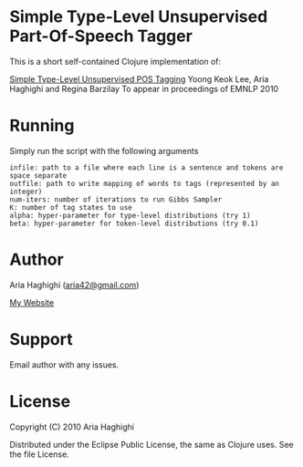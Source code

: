 # Simple Type-Level Unsupervised Part-Of-Speech Tagger #

This is a short self-contained Clojure implementation of:

[Simple Type-Level Unsupervised POS Tagging](http://www.cs.berkeley.edu/~aria42/pubs/typetagging.pdf)
Yoong Keok Lee, Aria Haghighi and Regina Barzilay 
To appear in proceedings of EMNLP 2010

# Running #

Simply run the script with the following arguments

	infile: path to a file where each line is a sentence and tokens are space separate
	outfile: path to write mapping of words to tags (represented by an integer)
	num-iters: number of iterations to run Gibbs Sampler
	K: number of tag states to use
	alpha: hyper-parameter for type-level distributions (try 1)
	beta: hyper-parameter for token-level distributions (try 0.1)

# Author #
Aria Haghighi (aria42@gmail.com) 

[My Website](http://csail.mit.edu/~aria42)

# Support #

Email author with any issues.

# License #

Copyright (C) 2010 Aria Haghighi

Distributed under the Eclipse Public License, the same as Clojure uses. See the file License.
